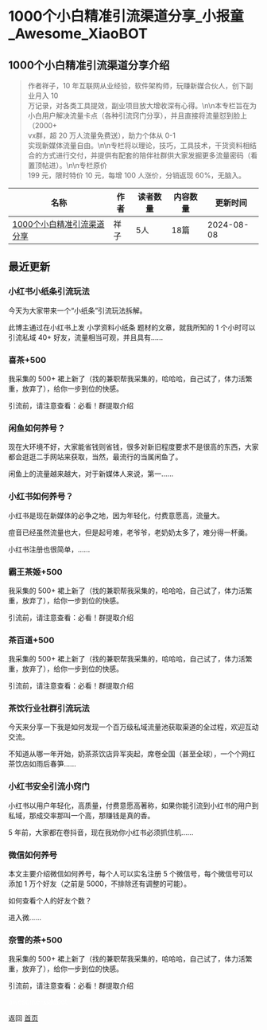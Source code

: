 # 1000个小白精准引流渠道分享_小报童_Awesome_XiaoBOT

## 1000个小白精准引流渠道分享介绍
> 作者祥子，10 年互联网从业经验，软件架构师，玩赚新媒合伙人，创下副业月入 10  
万记录，对各类工具提效，副业项目放大增收深有心得。\n\n本专栏旨在为小白用户解决流量卡点（各种引流窍门分享），并且直接将流量怼到脸上（2000+  
vx群，超 20 万人流量免费送），助力个体从 0-1  
实现新媒体流量自由。\n\n专栏将以理论，技巧，工具技术，干货资料相结合的方式进行交付，并提供有配套的陪伴社群供大家发掘更多流量密码（看置顶帖进）。\n\n专栏原价  
199 元，限时特价 10 元，每增 100 人涨价，分销返现 60%，无脑入。  
  


|名称|作者|读者数量|内容数量|更新时间|
|---|---|---|---|---|
|[1000个小白精准引流渠道分享](https://xiaobot.net/p/yinliu1000?refer=0b133df9-27dc-423b-8101-639049001c13)|祥子|5人|18篇|2024-08-08|

## 最近更新
### 小红书小纸条引流玩法

今天为大家带来一个“小纸条”引流玩法拆解。

此博主通过在小红书上发 小学资料小纸条 题材的文章，就我所知的 1 个小时可以引流私域 40+ 好友，流量相当可观，并且具有......

### 喜茶+500

我采集的 500+ 裙上新了（找的兼职帮我采集的，哈哈哈，自己试了，体力活繁重，放弃了），给你一步到位的快感。

引流前，请注意查看：必看！群提取介绍

### 闲鱼如何养号？

现在大环境不好，大家能省钱则省钱，很多对新旧程度要求不是很高的东西，大家都会逛逛二手网站来获取，当然，最流行的当属闲鱼了。

闲鱼上的流量越来越大，对于新媒体人来说，第一......

### 小红书如何养号？

小红书是现在新媒体的必争之地，因为年轻化，付费意愿高，流量大。

痘音已经虽然流量也大，但是起号难，老爷爷，老奶奶太多了，难分得一杯羹。

小红书注册也很简单，......

### 霸王茶姬+500

我采集的 500+ 裙上新了（找的兼职帮我采集的，哈哈哈，自己试了，体力活繁重，放弃了），给你一步到位的快感。

引流前，请注意查看：必看！群提取介绍

### 茶百道+500

我采集的 500+ 裙上新了（找的兼职帮我采集的，哈哈哈，自己试了，体力活繁重，放弃了），给你一步到位的快感。

引流前，请注意查看：必看！群提取介绍

### 茶饮行业社群引流玩法

今天来分享一下我是如何发现一个百万级私域流量池获取渠道的全过程，欢迎互动交流。

不知道从哪一年开始，奶茶茶饮店异军突起，席卷全国（甚至全球），一个个网红茶饮店如雨后春笋......

### 小红书安全引流小窍门

小红书以用户年轻化，高质量，付费意愿高著称，如果你能引流到小红书的用户到私域，那成交率那叫一个高，那赚钱是真的香。

5 年前，大家都在卷抖音，现在我劝你小红书必须抓住机......

### 微信如何养号

本文主要介绍微信如何养号，每个人可以实名注册 5 个微信号，每个微信号可以添加 1 万个好友（之前是 5000，不排除还有调整的可能）。

如何查看个人的好友个数？

进入微......

### 奈雪的茶+500

我采集的 500+ 裙上新了（找的兼职帮我采集的，哈哈哈，自己试了，体力活繁重，放弃了），给你一步到位的快感。

引流前，请注意查看：必看！群提取介绍


<a href="https://github.com/Reno9527/awesome-xiaobot" style="color: white; text-decoration: none;">awesome-xiaobot</a>

返回 [首页](../README.md)
